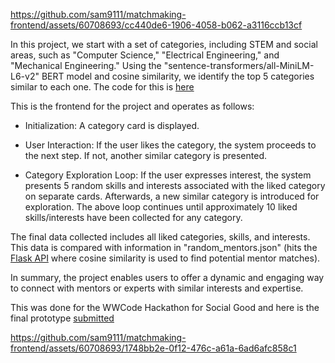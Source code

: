 

https://github.com/sam9111/matchmaking-frontend/assets/60708693/cc440de6-1906-4058-b062-a3116ccb13cf



In this project, we start with a set of categories, including STEM and social areas, such as "Computer Science," "Electrical Engineering," and "Mechanical Engineering." Using the "sentence-transformers/all-MiniLM-L6-v2" BERT model and cosine similarity, we identify the top 5 categories similar to each one. The code for this is [here](https://github.com/sam9111/Matchmaking/blob/main/similar_categories.json)

This is the frontend for the project and operates as follows:

- Initialization: A category card is displayed.

- User Interaction:
  If the user likes the category, the system proceeds to the next step.
  If not, another similar category is presented.
- Category Exploration Loop:
  If the user expresses interest, the system presents 5 random skills and interests associated with the liked category on separate cards.
  Afterwards, a new similar category is introduced for exploration.
  The above loop continues until approximately 10 liked skills/interests have been collected for any category.
  
The final data collected includes all liked categories, skills, and interests. This data is compared with information in "random_mentors.json" (hits the [Flask API](https://github.com/sam9111/Matchmaking) where cosine similarity is used to find potential mentor matches).

In summary, the project enables users to offer a dynamic and engaging way to connect with mentors or experts with similar interests and expertise.

This was done for the WWCode Hackathon for Social Good and here is the final prototype [submitted](https://github.com/bcatone/PersonalPowerAI)



https://github.com/sam9111/matchmaking-frontend/assets/60708693/1748bb2e-0f12-476c-a61a-6ad6afc858c1







